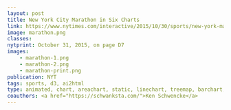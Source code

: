 ```yaml
---
layout: post
title: New York City Marathon in Six Charts
link: https://www.nytimes.com/interactive/2015/10/30/sports/new-york-marathon-in-six-charts.html
image: marathon.png
classes:
nytprint: October 31, 2015, on page D7
images:
    - marathon-1.png
    - marathon-2.png
    - marathon-print.png
publication: NYT
tags: sports, d3, ai2html
type: animated, chart, areachart, static, linechart, treemap, barchart, histogram
coauthors: <a href="https://schwanksta.com/">Ken Schwencke</a>
---
```

